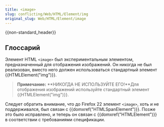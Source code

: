 ```yaml
---
title: <image>
slug: conflicting/Web/HTML/Element/img
original_slug: Web/HTML/Element/image
---
```


{{non-standard_header}}

## Глоссарий

Элемент HTML `<image>` был экспериментальным элементом, предназначенный для отображения изображений. Он никогда не был реализован, вместо него должен использоваться стандартный элемент {{HTMLElement("img")}}.

> **Примечание:** **НИКОГДА НЕ ИСПОЛЬЗУЙТЕ ЕГО!**Для отображения изображений используйте стандартный элемент {{HTMLElement("img")}}.

Следует обратить внимание, что до Firefox 22 элемент `<image>`, хоть и не поддерживался, был связан с {{domxref("HTMLSpanElement")}}. Позже это было исправлено, и теперь он связан с {{domxref("HTMLElement")}} в соответствии с требованиями спецификации.
